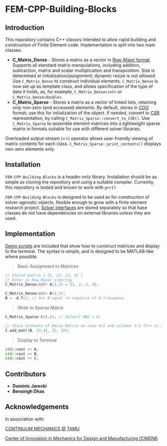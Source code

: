 # FEM-CPP-Building-Blocks


Introduction
------------
This repository contains C++ classes intended to allow rapid building and construction of Finite Element code. Implementation is split into two main classes:
 * **C_Matrix_Dense** - Stores a matrix as a vector in [Row-Major format][RMF_LINK]. Supports all standard matrix manipulations, including addition, subtraction, matrix and scalar multiplication and transposition. Size is determined at initialization/assignment; dynamic resize is *not allowed*. Use `C_Matrix_Dense` to construct individual elements. `C_Matrix_Dense` is now set up as template class, and allows specification of the type of data it holds, as, for example,  `C_Matrix_Dense<int>` or `C_Matrix_Dense<double>`.
 * **C_Matrix_Sparse** - Stores a matrix as a vector of linked lists, retaining only non-zero (and accessed) elements. By default, stores in [COO][COO_LINK] format; use this for initialization of the object. If needed, convert to [CSR][CSR_LINK] representation, by calling `C_Matrix_Sparse::convert_to_CSR()`. Use `C_Matrix_Sparse` to assemble element matrices into a lightweight sparse matrix in formats suitable for use with different solver libraries.

Overloaded output-stream (<<) operator allows user-friendly viewing of matrix contents for each class. `C_Matrix_Sparse::print_contents()` displays non-zero elements only.

Installation
------------
`FEM-CPP-Building-Blocks` is a header-only library. Installation should be as simple as cloning the repository and using a suitable compiler. Currently, this repository is tested and known to work with `g++17`.

`FEM-CPP-Building-Blocks` is designed to be used as for construction of solver-agnostic objects, flexible enough to grow with a finite element research project. [Solver interfaces][Solver_LINK] are stored separately so that base classes do not have dependencies on external libraries unless they are used.

Implementation
------------
[Demo scripts][Demo_LINK] are included that show how to construct matrices and display to the terminal. The syntax is simple, and is designed to be MATLAB-like where possible.
>Basic Assignment to Matrices

```c++
// Stored matrix { {1, 2}; {3, 4} }
// Enter in Row-Major ordering
C_Matrix_Dense<int> A(2,2) = {1, 2, 3, 4}; 

C_Matrix_Dense<int> B(2,2);
B = -A.T(); // Set B equal to negative of A-transpose.
```

>Write to Sparse Matrix

```c++
C_Matrix_Sparse C(6,6); // Default NNZ = 0;

// Store Contents of Dense Matrix on rows 4:5 and columns 3:5 (C++ is zero-indexed)
C.add_matr(B, {3,4}, {2, 3}); 
```

>Display to Terminal

```c++
std::cout << A;
std::cout << B;
std::cout << C;
```

Contributors
------------
 * **Dominic Jarecki**
 * **Bensingh Dhas**


Acknowledgements
------------
In association with:

[CONTINUUM MECHANICS @ TAMU][CM_LINK]

[Center of Innovation in Mechanics for Design and Manufacturing (CIMDM)][CIMDM_LINK]




[RMF_LINK]: https://en.wikipedia.org/wiki/Row-_and_column-major_order
[COO_LINK]: https://en.wikipedia.org/wiki/Sparse_matrix#Coordinate_list_(COO)
[CSR_LINK]: https://en.wikipedia.org/wiki/Sparse_matrix#Compressed_sparse_row_(CSR,_CRS_or_Yale_format)
[Solver_LINK]: https://github.com/jare166/FEM-Cpp-Building-Blocks/tree/main/Solver_Interfaces
[Demo_LINK]: https://github.com/jare166/FEM-Cpp-Building-Blocks/tree/main/Demo_Scripts
[CM_LINK]: https://continuummechanics.tamu.edu/home/
[CIMDM_LINK]: https://cimdm.tamu.edu/
